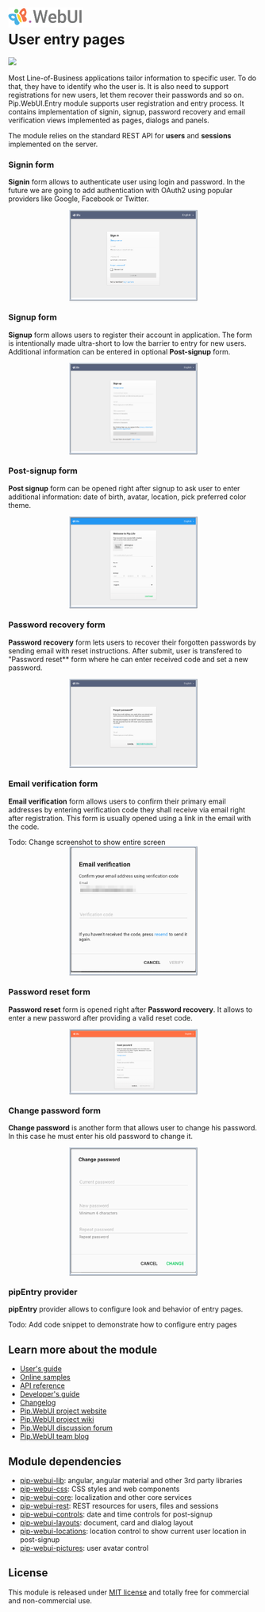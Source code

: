 # <img src="https://github.com/pip-webui/pip-webui/blob/master/doc/Logo.png" alt="Pip.WebUI Logo" style="max-width:30%"> <br/> User entry pages

![](https://img.shields.io/badge/license-MIT-blue.svg)

Most Line-of-Business applications tailor information to specific user. To do that, they have to identify who the user is.
It is also need to support registrations for new users, let them recover their passwords and so on.
Pip.WebUI.Entry module supports user registration and entry process. It contains implementation of signin, signup, password recovery and email verification views implemented as pages, dialogs and panels.

The module relies on the standard REST API for **users** and **sessions** implemented on the server.

### Signin form

**Signin** form allows to authenticate user using login and password. In the future we are going to add authentication with OAuth2 using popular providers like Google, Facebook or Twitter.

<a href="doc/images/img-signin.png" style="border: 3px ridge #c8d2df; width: 50%; margin: auto; display: block">
    <img src="doc/images/img-signin.png"/>
</a>

### Signup form

**Signup** form allows users to register their account in application. The form is intentionally made ultra-short to low the barrier to entry for new users. Additional information can be entered in optional **Post-signup** form.

<a href="doc/images/img-signup.png" style="border: 3px ridge #c8d2df; width: 50%; margin: auto; display: block">
    <img src="doc/images/img-signup.png"/>
</a>

### Post-signup form

**Post signup** form can be opened right after signup to ask user to enter additional information: date of birth, avatar, location, pick preferred color theme.

<a href="doc/images/img-post-signup.png" style="border: 3px ridge #c8d2df; width: 50%; margin: auto; display: block">
    <img src="doc/images/img-post-signup.png"/>
</a>

### Password recovery form

**Password recovery** form lets users to recover their forgotten passwords by sending email with reset instructions. After submit, user is transfered to "Password reset** form where he can enter received code and set a new password.

<a href="doc/images/img-recover-password.png" style="border: 3px ridge #c8d2df; width: 50%; margin: auto; display: block">
    <img src="doc/images/img-recover-password.png"/>
</a>

### Email verification form

**Email verification** form allows users to confirm their primary email addresses by entering verification code they shall receive via email right after registration. This form is usually opened using a link in the email with the code.

Todo: Change screenshot to show entire screen
<a href="doc/images/img-email-verification.png" style="border: 3px ridge #c8d2df; width: 50%; margin: auto; display: block">
    <img src="doc/images/img-email-verification.png"/>
</a>

### Password reset form

**Password reset** form is opened right after **Password recovery**. It allows to enter a new password after providing a valid reset code.

<a href="doc/images/img-reset-password.png" style="border: 3px ridge #c8d2df; width: 50%; margin: auto; display: block">
    <img src="doc/images/img-reset-password.png"/>
</a>

### Change password form

**Change password** is another form that allows user to change his password. In this case he must enter his old password to change it.

<a href="doc/images/img-change-password.png" style="border: 3px ridge #c8d2df; width: 50%; margin: auto; display: block">
    <img src="doc/images/img-change-password.png"/>
</a>

### pipEntry provider

**pipEntry** provider allows to configure look and behavior of entry pages.

Todo: Add code snippet to demonstrate how to configure entry pages

## Learn more about the module

- [User's guide](doc/UsersGuide.md)
- [Online samples](http://webui.pipdevs.com/pip-webui-entry/index.html)
- [API reference](http://webui-api.pipdevs.com/pip-webui-entry/index.html)
- [Developer's guide](doc/DevelopersGuide.md)
- [Changelog](CHANGELOG.md)
- [Pip.WebUI project website](http://www.pipwebui.org)
- [Pip.WebUI project wiki](https://github.com/pip-webui/pip-webui/wiki)
- [Pip.WebUI discussion forum](https://groups.google.com/forum/#!forum/pip-webui)
- [Pip.WebUI team blog](https://pip-webui.blogspot.com/)

## <a name="dependencies"></a>Module dependencies

* [pip-webui-lib](https://github.com/pip-webui/pip-webui-lib): angular, angular material and other 3rd party libraries
* [pip-webui-css](https://github.com/pip-webui/pip-webui-css): CSS styles and web components
* [pip-webui-core](https://github.com/pip-webui/pip-webui-core): localization and other core services
* [pip-webui-rest](https://github.com/pip-webui/pip-webui-rest): REST resources for users, files and sessions
* [pip-webui-controls](https://github.com/pip-webui/pip-webui-controls): date and time controls for post-signup
* [pip-webui-layouts](https://github.com/pip-webui/pip-webui-layouts): document, card and dialog layout
* [pip-webui-locations](https://github.com/pip-webui/pip-webui-locations): location control to show current user location in post-signup
* [pip-webui-pictures](https://github.com/pip-webui/pip-webui-pictures): user avatar control

## <a name="license"></a>License

This module is released under [MIT license](License) and totally free for commercial and non-commercial use.
